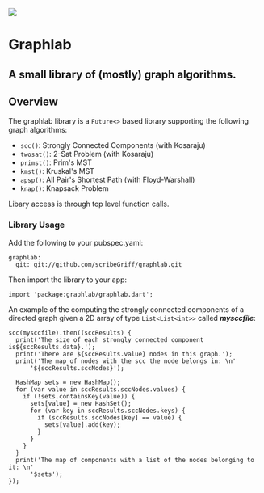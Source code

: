 ![](http://www.scribegriff.com/dartlang/github/graphlab/graphlab-logo.png)

# Graphlab #

## A small library of (mostly) graph algorithms. ##

## Overview ##
The graphlab library is a `Future<>` based library supporting the following graph algorithms:

- `scc()`: Strongly Connected Components (with Kosaraju)
- `twosat()`: 2-Sat Problem (with Kosaraju)
- `primst()`: Prim's MST
- `kmst()`: Kruskal's MST 
- `apsp()`: All Pair's Shortest Path (with Floyd-Warshall)
- `knap()`: Knapsack Problem 

Libary access is through top level function calls.

### Library Usage ##

Add the following to your pubspec.yaml:

    graphlab:
      git: git://github.com/scribeGriff/graphlab.git

Then import the library to your app:

    import 'package:graphlab/graphlab.dart';

An example of the computing the strongly connected components of a directed graph given a 2D array of type `List<List<int>>` called ***mysccfile***:

    scc(mysccfile).then((sccResults) {
      print('The size of each strongly connected component is${sccResults.data}.');
      print('There are ${sccResults.value} nodes in this graph.');
      print('The map of nodes with the scc the node belongs in: \n'
          '${sccResults.sccNodes}');

      HashMap sets = new HashMap();
      for (var value in sccResults.sccNodes.values) {
        if (!sets.containsKey(value)) {
          sets[value] = new HashSet();
          for (var key in sccResults.sccNodes.keys) {
            if (sccResults.sccNodes[key] == value) {
              sets[value].add(key);
            }
          }
        }
      }
      print('The map of components with a list of the nodes belonging to it: \n'
          '$sets');
    });
